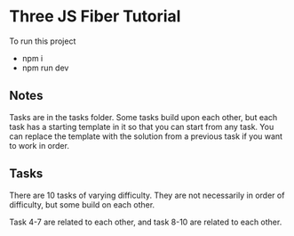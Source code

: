 # Three JS Fiber Tutorial

To run this project
- npm i
- npm run dev


## Notes
Tasks are in the tasks folder. Some tasks build upon each other, but each task has a starting template in it so that you can start from any task.
You can replace the template with the solution from a previous task if you want to work in order.

## Tasks
There are 10 tasks of varying difficulty. They are not necessarily in order of difficulty, but some build on each other.

Task 4-7 are related to each other, and task 8-10 are related to each other.